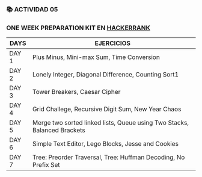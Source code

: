 ### 📚 ACTIVIDAD 05

### ONE WEEK PREPARATION KIT EN [HACKERRANK](https://www.hackerrank.com/interview/preparation-kits/one-week-preparation-kit/)

| DAYS  | EJERCICIOS                                                               |
| ----- | ------------------------------------------------------------------------ |
| DAY 1 | Plus Minus, Mini-max Sum, Time Conversion                                |
| DAY 2 | Lonely Integer, Diagonal Difference, Counting Sort1                      |
| DAY 3 | Tower Breakers, Caesar Cipher                                            |
| DAY 4 | Grid Challege, Recursive Digit Sum, New Year Chaos                       |
| DAY 5 | Merge two sorted linked lists, Queue using Two Stacks, Balanced Brackets |
| DAY 6 | Simple Text Editor, Lego Blocks, Jesse and Cookies                       |
| DAY 7 | Tree: Preorder Traversal, Tree: Huffman Decoding, No Prefix Set          |
